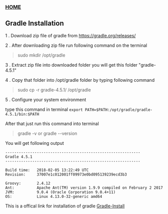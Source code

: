 ### [HOME](https://krishna-waidande-dev.github.io/krishna-waidande.github.io/)

## Gradle Installation

1 . Download zip file of gradle from https://gradle.org/releases/

2 . After downloading zip file run following command on the terminal


> sudo mkdir /opt/gradle   


3 . Extract zip file into downloaded folder you will get this folder "gradle-4.5.1"


4 . Copy that folder into /opt/gradle folder by typing following command   


> sudo cp -r gradle-4.5.1/  /opt/gradle



5 . Configure your system environment


type this command in terminal
```export PATH=$PATH:/opt/gradle/gradle-4.5.1/bin:$PATH```

After that just run this command into terminal

> gradle -v or gradle --version


You will get following output

```
------------------------------------------------------------
Gradle 4.5.1
------------------------------------------------------------

Build time:   2018-02-05 13:22:49 UTC
Revision:     37007e1c012001ff09973e0bd095139239ecd3b3

Groovy:       2.4.12
Ant:          Apache Ant(TM) version 1.9.9 compiled on February 2 2017
JVM:          9.0.4 (Oracle Corporation 9.0.4+11)
OS:           Linux 4.13.0-32-generic amd64

```

This is a offical link for installation of gradle 
[Gradle-Install](https://gradle.org/install/)
